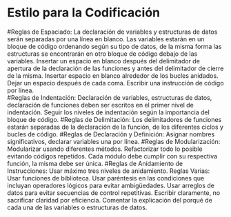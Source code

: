 # Estilo para la Codificación


#Reglas de Espaciado:
La declaración de variables y estructuras de datos serán separadas por una línea en blanco. Las variables estarán en un bloque de código ordenando según su tipo de datos, de la misma forma las estructuras se encontrarán en otro bloque de código debajo de las variables.
Insertar un espacio en blanco después del delimitador de apertura de la declaración de las funciones y antes del delimitador de cierre de la misma.
Insertar espacio en blanco alrededor de los bucles anidados.
Dejar un espacio después de cada coma.
Escribir una instrucción de código por línea.  
#Reglas de Indentación:
Declaración de variables, estructuras de datos, declaración de funciones deben ser escritos en el primer nivel de indentación.
Seguir los niveles de indentación según la importancia del bloque de código.
#Reglas de Delimitación:
Los delimitadores de funciones estarán separadas de la declaración de la función, de los diferentes ciclos y bucles de código.
#Reglas de Declaración y Definición:
Asignar nombres significativos, declarar variables una por línea.
#Reglas de Modularización:
Modularizar usando diferentes métodos.
Refactorizar todo lo posible evitando códigos repetidos.
Cada módulo debe cumplir con su respectiva función, la misma debe ser única.
#Reglas de Anidamiento de Instrucciones:
Usar máximo tres niveles de anidamiento.
Reglas Varias:
Usar funciones de biblioteca.
Usar paréntesis en las condiciones que incluyan operadores lógicos para evitar ambigüedades.
Usar arreglos de datos para evitar secuencias de control repetitivas.
Escribir claramente, no sacrificar claridad por eficiencia. Comentar la explicación del porqué de cada una de las variables o estructuras de datos.

